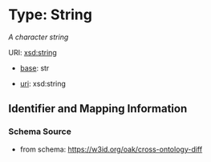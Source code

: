 # Type: String


_A character string_


URI: [xsd:string](http://www.w3.org/2001/XMLSchema#string)

* [base](https://w3id.org/linkml/base): str

* [uri](https://w3id.org/linkml/uri): xsd:string









## Identifier and Mapping Information







### Schema Source


* from schema: https://w3id.org/oak/cross-ontology-diff



